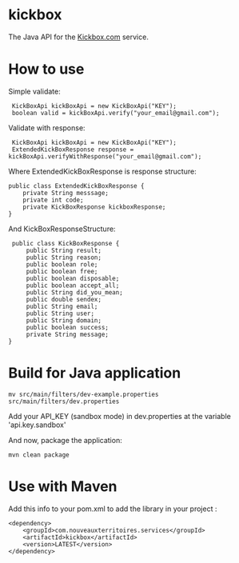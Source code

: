 # kickbox

The Java API for the <a href="https://docs.kickbox.com/docs/using-the-api">Kickbox.com</a> service.

# How to use

Simple validate:

```
 KickBoxApi kickBoxApi = new KickBoxApi("KEY");
 boolean valid = kickBoxApi.verify("your_email@gmail.com");
```

Validate with response:

```
 KickBoxApi kickBoxApi = new KickBoxApi("KEY");
 ExtendedKickBoxResponse response = kickBoxApi.verifyWithResponse("your_email@gmail.com");
```
Where ExtendedKickBoxResponse is response structure:
 
```
public class ExtendedKickBoxResponse {
	private String messsage;
	private int code;
	private KickBoxResponse kickboxResponse;
}
```
And KickBoxResponseStructure:

```
 public class KickBoxResponse {
     public String result;
     public String reason;
     public boolean role;
     public boolean free;
     public boolean disposable;
     public boolean accept_all;
     public String did_you_mean;
     public double sendex;
     public String email;
     public String user;
     public String domain;
     public boolean success;
     private String message;
}
```

# Build for Java application

```
mv src/main/filters/dev-example.properties src/main/filters/dev.properties
```
Add your API_KEY (sandbox mode) in dev.properties at the variable 'api.key.sandbox'

And now, package the application:

 ```
 mvn clean package
 ```

# Use with Maven

Add this info to your pom.xml to add the library in your project :

```
<dependency>
	<groupId>com.nouveauxterritoires.services</groupId>
  	<artifactId>kickbox</artifactId>
  	<version>LATEST</version>
</dependency> 
```
